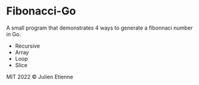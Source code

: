 # Fibonacci-Go
A small program that demonstrates 4 ways to generate a fibonnaci number in Go.
- Recursive
- Array 
- Loop 
- Slice 

MIT 2022 © Julien Etienne
